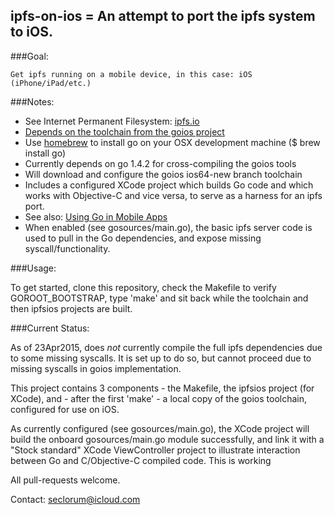 
## ipfs-on-ios = An attempt to port the ipfs system to iOS.

###Goal:

	Get ipfs running on a mobile device, in this case: iOS (iPhone/iPad/etc.)

###Notes:

* See Internet Permanent Filesystem: [ipfs.io](http://ipfs.io)
* [Depends on the toolchain from the goios project](https://bitbucket.org/minux/goios)
* Use [homebrew](http://brew.sh/) to install go on your OSX development machine ($ brew install go)
* Currently depends on go 1.4.2 for cross-compiling the goios tools
* Will download and configure the goios ios64-new branch toolchain
* Includes a configured XCode project which builds Go code and which works with Objective-C and vice versa, to serve as a harness for an ipfs port.
* See also: [Using Go in Mobile Apps](https://medium.com/using-go-in-mobile-apps)
* When enabled (see gosources/main.go), the basic ipfs server code is used to pull in the Go dependencies, and expose missing syscall/functionality.

###Usage:

To get started, clone this repository, check the Makefile to verify GOROOT_BOOTSTRAP, type 'make' and sit back while the toolchain and then ipfsios projects are built.

###Current Status:

As of 23Apr2015, does *not* currently compile the full ipfs dependencies due to some missing syscalls.  It is set up to do so, but cannot proceed due to missing syscalls in goios implementation.

This project contains 3 components - the Makefile, the ipfsios project (for XCode), and - after the first 'make' - a local copy of the goios toolchain, configured for use on iOS.

As currently configured (see gosources/main.go), the XCode project will build the onboard gosources/main.go module successfully, and link it with a "Stock standard" XCode ViewController project to illustrate interaction between Go and C/Objective-C compiled code.  This is working 


All pull-requests welcome.

Contact: seclorum@icloud.com
